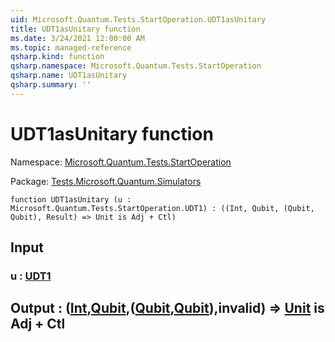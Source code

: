```yaml
---
uid: Microsoft.Quantum.Tests.StartOperation.UDT1asUnitary
title: UDT1asUnitary function
ms.date: 3/24/2021 12:00:00 AM
ms.topic: managed-reference
qsharp.kind: function
qsharp.namespace: Microsoft.Quantum.Tests.StartOperation
qsharp.name: UDT1asUnitary
qsharp.summary: ''
---
```


# UDT1asUnitary function

Namespace: [Microsoft.Quantum.Tests.StartOperation](xref:Microsoft.Quantum.Tests.StartOperation)

Package: [Tests.Microsoft.Quantum.Simulators](https://nuget.org/packages/Tests.Microsoft.Quantum.Simulators)




```qsharp
function UDT1asUnitary (u : Microsoft.Quantum.Tests.StartOperation.UDT1) : ((Int, Qubit, (Qubit, Qubit), Result) => Unit is Adj + Ctl)
```


## Input

### u : [UDT1](xref:Microsoft.Quantum.Tests.StartOperation.UDT1)





## Output : ([Int](xref:microsoft.quantum.lang-ref.int),[Qubit](xref:microsoft.quantum.lang-ref.qubit),([Qubit](xref:microsoft.quantum.lang-ref.qubit),[Qubit](xref:microsoft.quantum.lang-ref.qubit)),__invalid<Result>__) => [Unit](xref:microsoft.quantum.lang-ref.unit)  is Adj + Ctl

